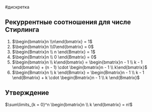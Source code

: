 #дискретка 
## Рекуррентные соотношения для числе Стирлинга
1. $\begin{bmatrix}n \\n\end{bmatrix} = 1$
2. $\begin{bmatrix}n \\0\end{bmatrix} = 0$
3. $\begin{Bmatrix}n \\ n \end{Bmatrix} = 1$
4. $\begin{Bmatrix}n \\ 0 \end{Bmatrix} = 0$
5. $\begin{bmatrix}n \\ k\end{bmatrix} = \begin{bmatrix}n - 1 \\ k - 1 \end{bmatrix} + (n - 1) \cdot \begin{bmatrix}n - 1 \\ k\end{bmatrix}$
6. $\begin{Bmatrix}n \\ k \end{Bmatrix} = \begin{Bmatrix}n - 1 \\ k - 1 \end{Bmatrix} + k \cdot \begin{Bmatrix}n - 1 \\ k \end{Bmatrix}$
## Утверждение
$\sum\limits_{k = 0}^n \begin{bmatrix}n \\ k \end{bmatrix} = n!$